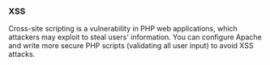 ### XSS

Cross-site scripting is a vulnerability in PHP web applications, which attackers may exploit to steal users&#39; information. You can configure Apache and write more secure PHP scripts (validating all user input) to avoid XSS attacks.
